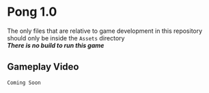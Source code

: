 # Pong 1.0
The only files that are relative to game development in this repository should only be inside the `Assets` directory<br>
***There is no build to run this game***

## Gameplay Video
`Coming Soon`
